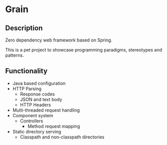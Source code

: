 # Grain

## Description

Zero dependency web framework based on Spring.

This is a pet project to showcase programming paradigms, stereotypes and patterns.

## Functionality

* Java based configuration
* HTTP Parsing
  * Response codes
  * JSON and text body
  * HTTP Headers
* Multi-threaded request handling
* Component system
  * Controllers
    * Method request mapping
* Static directory serving
  * Classpath and non-classpath directories